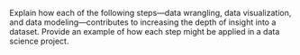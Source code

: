 Explain how each of the following steps—data wrangling, data visualization, and data modeling—contributes to increasing the depth of insight into a dataset. Provide an example of how each step might be applied in a data science project.